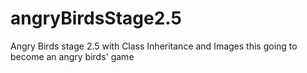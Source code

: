 # angryBirdsStage2.5
Angry Birds stage 2.5 with Class Inheritance and Images
this  going to become an angry birds' game